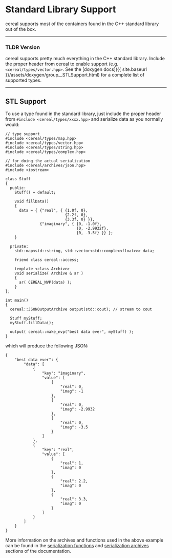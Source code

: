 Standard Library Support
========================

cereal supports most of the containers found in the C++ standard library out of the box.

---

### TLDR Version

cereal supports pretty much everything in the C++ standard library.  Include the proper header from cereal to enable
support (e.g. `<cereal/types/vector.hpp>`. See the [doxygen docs]({{ site.baseurl }}/assets/doxygen/group__STLSupport.html) for a complete list of supported types.

---

## STL Support

To use a type found in the standard library, just include the proper header from `#include <cereal/types/xxxx.hpp>` and
serialize data as you normally would:

```{cpp}
// type support
#include <cereal/types/map.hpp>
#include <cereal/types/vector.hpp>
#include <cereal/types/string.hpp>
#include <cereal/types/complex.hpp>

// for doing the actual serialization
#include <cereal/archives/json.hpp>
#include <iostream>

class Stuff
{
  public:
    Stuff() = default;

    void fillData()
    {
      data = { {"real", { {1.0f, 0},
                          {2.2f, 0},
                          {3.3f, 0} }},
               {"imaginary", { {0, -1.0f},
                               {0, -2.9932f},
                               {0, -3.5f} }} };
    }

  private:
    std::map<std::string, std::vector<std::complex<float>>> data;
    
    friend class cereal::access;

    template <class Archive>
    void serialize( Archive & ar )
    {
      ar( CEREAL_NVP(data) );
    }
};

int main()
{
  cereal::JSONOutputArchive output(std::cout); // stream to cout

  Stuff myStuff;
  myStuff.fillData();

  output( cereal::make_nvp("best data ever", myStuff) );
}
```

which will produce the following JSON:

```{json}
{
    "best data ever": {
        "data": [
            {
                "key": "imaginary",
                "value": [
                    {
                        "real": 0,
                        "imag": -1
                    },
                    {
                        "real": 0,
                        "imag": -2.9932
                    },
                    {
                        "real": 0,
                        "imag": -3.5
                    }
                ]
            },
            {
                "key": "real",
                "value": [
                    {
                        "real": 1,
                        "imag": 0
                    },
                    {
                        "real": 2.2,
                        "imag": 0
                    },
                    {
                        "real": 3.3,
                        "imag": 0
                    }
                ]
            }
        ]
    }
}
```

More information on the archives and functions used in the above example can be found in the [serialization
functions](serialization_functions.html) and [serialization archives](serialization_archives.html) sections of the
documentation.
